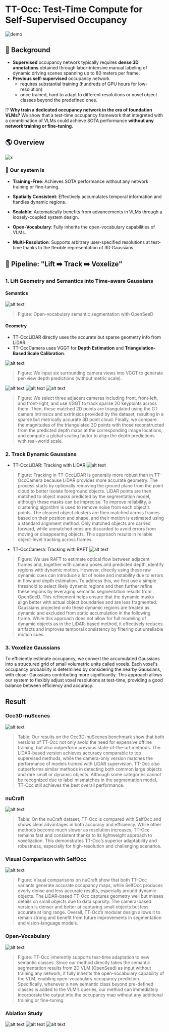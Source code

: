 # TT-Occ: Test-Time Compute for Self-Supervised Occupancy
![demo](assets/teaser.gif)
## 📕 Background
- **Supervised** occupancy network typically requires **dense 3D annotations** obtained through labor-intensive manual labeling of dynamic driving scenes spanning up to 80 meters per frame.
- **Previous self-supervised** occupancy network
  - requires substantial training (hundreds of GPU hours for low-resolution)
  - once trained, hard to adapt to different resolutions or novel object classes beyond the predefined ones.

⁉️ **Why train a dedicated occupancy network in the era of foundation VLMs?**
We show that a test-time occupancy framework that integreted with a conmbination of VLMs could achieve SOTA performance **without any network training or fine-tuning**.
## 🌎 Overview
![x](assets/Occ_Teaser.drawio.png)

### 💪 Our system is
- **Training-Free**: Achieves SOTA performance without any network training or fine-tuning.

- **Spatially Consistent**: Effectively accumulates temporal information and handles dynamic regions.

- **Scalable**: Automatically benefits from advancements in VLMs through a loosely-coupled system design.

- **Open-Vocabulary**: Fully inherits the open-vocabulary capabilities of VLMs.

- **Multi-Resolution**: Supports arbitrary user-specified resolutions at test-time thanks to the flexible representation of 3D Gaussians.

## 🔨 Pipeline: "Lift ➡️ Track ➡️ Voxelize"
### 1. **Lift** Geometry and Semantics into Time-aware Gaussians
#### Semantics
![alt text](assets/1751552379919-image.png)
> Figure: Open-vocabulary semantic segmentation with OpenSeeD

#### Geometry
- TT-OccLiDAR directly uses the accurate but sparse geometry info from LiDAR.
- TT-OccCamera uses VGGT for **Depth Estimation** and **Triangulation-Based Scale Calibration**.

![alt text](assets/1751552359983-image.png)
> Figure: We input six surrounding camera views into VGGT to generate per-view depth predictions (without metric scale).

![alt text](assets/2Dtrack.png)
![alt text](assets/2Dtrack2.png)
![alt text](assets/2Dtrack3.png)
> Figure: We select three adjacent cameras including front, front-left, and front-right, and use VGGT to track sparse 2D keypoints across them.
Then, these matched 2D points are triangulated using the GT camera intrinsics and extrinsics provided by the dataset, resulting in a sparse but metrically accurate 3D point cloud.
Finally, we compare the magnitudes of the triangulated 3D points with those reconstructed from the predicted depth maps at the corresponding image locations, and compute a global scaling factor to align the depth predictions with real-world scale.


### 2. **Track** Dynamic Gaussians
- TT-OccLiDAR: Tracking with LiDAR
![alt text](assets/1751552547793-image.png)
> Figure: Tracking in TT-OccLiDAR is generally more robust than in TT-OccCamera because LiDAR provides more accurate geometry. The process starts by optionally removing the ground plane from the point cloud to better isolate foreground objects. LiDAR points are then matched to object masks predicted by the segmentation model, although these masks can be imprecise. To improve reliability, a clustering algorithm is used to remove noise from each object’s points. The cleaned object clusters are then matched across frames based on their position and shape, and their motion is estimated using a standard alignment method. Only matched objects are carried forward, while unmatched ones are discarded to avoid errors from moving or disappearing objects. This approach results in reliable object-level tracking across frames.

- TT-OccCamera: Tracking with RAFT
![alt text](assets/raft.png)
> Figure: We use RAFT to estimate optical flow between adjacent frames and, together with camera poses and predicted depth, identify regions with dynamic motion. However, directly using these raw dynamic cues can introduce a lot of noise and instability due to errors in flow and depth estimation. To address this, we first use a simple threshold to select likely dynamic regions and then further refine these regions by leveraging semantic segmentation results from OpenSeeD. This refinement helps ensure that the dynamic masks align better with actual object boundaries and are less fragmented. Gaussians projected onto these dynamic regions are treated as dynamic and excluded from static accumulation in the following frame. While this approach does not allow for full modeling of dynamic objects as in the LiDAR-based method, it effectively reduces artifacts and improves temporal consistency by filtering out unreliable motion cues.


### 3. **Voxelize** Gaussians
To efficiently estimate occupancy, we convert the accumulated Gaussians into a structured grid of small volumetric units called voxels. Each voxel's occupancy probability is determined by considering the nearby Gaussians, with closer Gaussians contributing more significantly. This approach allows our system to flexibly adjust voxel resolutions at test-time, providing a good balance between efficiency and accuracy.

## Result
### Occ3D-nuScenes
![alt text](assets/1751552006741-image.png)
> Table: Our results on the Occ3D-nuScenes benchmark show that both versions of TT-Occ not only avoid the need for expensive offline training, but also outperform previous state-of-the-art methods. The LiDAR-based version achieves accuracy comparable to top supervised methods, while the camera-only version matches the performance of models trained with LiDAR supervision. TT-Occ also outperforms similar methods in detecting both common large objects and rare small or dynamic objects. Although some categories cannot be recognized due to label mismatches in the segmentation model, TT-Occ still achieves the best overall performance.

### nuCraft
![alt text](assets/1751551978217-image.png)
> Table: On the nuCraft dataset, TT-Occ is compared with SelfOcc and shows clear advantages in both accuracy and efficiency. While other methods become much slower as resolution increases, TT-Occ remains fast and consistent thanks to its lightweight approach to voxelization. This demonstrates TT-Occ’s superior adaptability and robustness, especially for high-resolution and challenging scenarios.

### Visual Comparison with SelfOcc
![alt text](assets/Occ_vis.png)
> Figure: Visual comparisons on nuCraft show that both TT-Occ variants generate accurate occupancy maps, while SelfOcc produces overly dense and less accurate results, especially around dynamic objects. The LiDAR-based TT-Occ captures geometry well but misses details on small objects due to data sparsity. The camera-based version is denser and better at capturing small objects but less accurate at long range. Overall, TT-Occ’s modular design allows it to remain strong and benefit from future improvements in segmentation and vision-language models.

### Open-Vocabulary
![alt text](assets/1751552091696-image.png)
> Figure: TT-Occ inherently supports test-time adaptation to new semantic classes.
Since our method directly takes the semantic segmentation results from 2D VLM (OpenSeed) as input without training any network, it fully inherits the open-vocabulary capability of the VLM, enabling open-vocabulary occupancy prediction. 
Specifically, whenever a new semantic class beyond pre-defined classes is added to the VLM’s queries, our method can immediately incorporate the output into the occupancy map without any additional training or fine-tuning.  

### Ablation Study
![alt text](assets/1751558126011-image.png)
![alt text](assets/vertical.png)
![alt text](assets/1751558161072-image.png)